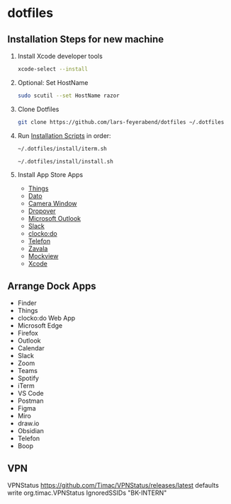 # dotfiles

## Installation Steps for new machine

 1. Install Xcode developer tools
    ```bash
    xcode-select --install
    ```

 1. Optional: Set HostName
    ```bash
    sudo scutil --set HostName razor
    ```

 1. Clone Dotfiles
    ```bash
    git clone https://github.com/lars-feyerabend/dotfiles ~/.dotfiles
    ```

 1. Run [Installation Scripts](./install/) in order:
    ```bash
    ~/.dotfiles/install/iterm.sh
    ```
    ```bash
    ~/.dotfiles/install/install.sh
    ```
    
 1. Install App Store Apps
      * [Things](https://apps.apple.com/de/app/things-3/id904280696?l=en&mt=12)
      * [Dato](https://apps.apple.com/de/app/dato/id1470584107)
      * [Camera Window](https://apps.apple.com/de/app/camera-window/id6444870729)
      * [Dropover](https://apps.apple.com/de/app/dropover-easier-drag-drop/id1355679052?l=en-GB&mt=12)
      * [Microsoft Outlook](https://apps.apple.com/de/app/microsoft-outlook/id985367838?l=en&mt=12)
      * [Slack](https://apps.apple.com/de/app/slack-for-desktop/id803453959?l=en&mt=12)
      * [clocko:do](https://apps.apple.com/de/app/clockodo/id991892390?l=en&mt=12)
      * [Telefon](https://apps.apple.com/de/app/telefon/id406825478)
      * [Zavala](https://apps.apple.com/de/app/zavala/id1546457750)
      * [Mockview](https://apps.apple.com/de/app/mockview/id1592728145)
      * [Xcode](https://apps.apple.com/de/app/xcode/id497799835)

## Arrange Dock Apps

 * Finder
 * Things
 * clocko:do Web App
 * Microsoft Edge
 * Firefox
 * Outlook
 * Calendar
 * Slack
 * Zoom
 * Teams
 * Spotify
 * iTerm
 * VS Code
 * Postman
 * Figma
 * Miro
 * draw.io
 * Obsidian
 * Telefon
 * Boop

## VPN

VPNStatus
https://github.com/Timac/VPNStatus/releases/latest
defaults write org.timac.VPNStatus IgnoredSSIDs "BK-INTERN"
